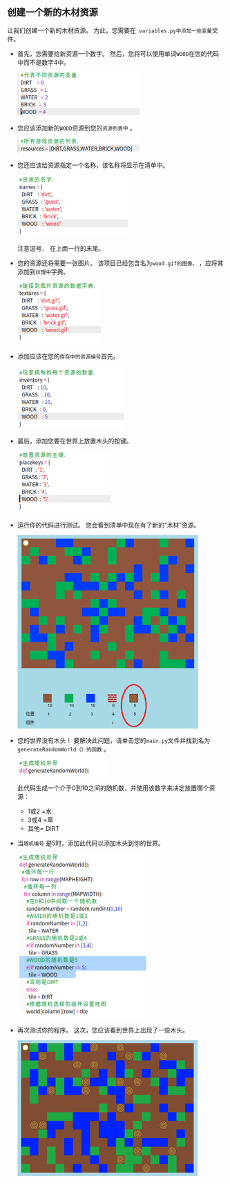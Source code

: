 ## 创建一个新的木材资源

让我们创建一个新的木材资源。 为此，您需要在` variables.py中添加一些变量`文件。

+ 首先，您需要给新资源一个数字。 然后，您将可以使用单词` WOOD `在您的代码中而不是数字4中。
    
    ![screenshot](images/craft-wood-const.png)

+ 您应该添加新的` WOOD `资源到您的`资源列表中` 。
    
    ![screenshot](images/craft-wood-resources.png)

+ 您还应该给资源指定一个名称，该名称将显示在清单中。
    
    ![screenshot](images/craft-wood-name.png)
    
    注意逗号`， `在上面一行的末尾。

+ 您的资源还将需要一张图片。 该项目已经包含名为` wood.gif的图像。 ` ，应将其添加到`纹理中`字典。
    
    ![screenshot](images/craft-wood-texture.png)

+ 添加应该在您的`库存中的资源编号`首先。
    
    ![screenshot](images/craft-wood-inventory.png)

+ 最后，添加您要在世界上放置木头的按键。
    
    ![screenshot](images/craft-wood-placekey.png)

+ 运行你的代码进行测试。 您会看到清单中现在有了新的“木材”资源。
    
    ![screenshot](images/craft-wood-test.png)

+ 您的世界没有木头！ 要解决此问题，请单击您的` main.py `文件并找到名为` generateRandomWorld（）的函数` 。
    
    ![screenshot](images/craft-wood-random1.png)
    
    此代码生成一个介于0到10之间的随机数，并使用该数字来决定放置哪个资源：
    
    + 1或2 =水
    + 3或4 =草
    + 其他= DIRT

+ 当`随机编号` 是5时，添加此代码以添加木头到你的世界。
    
    ![screenshot](images/craft-wood-random2.png)

+ 再次测试你的程序。 这次，您应该看到世界上出现了一些木头。
    
    ![screenshot](images/craft-wood-test2.png)